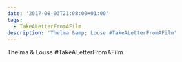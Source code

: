 ```yaml
---
date: '2017-08-03T21:08:00+01:00'
tags:
  - TakeALetterFromAFilm
description: 'Thelma &amp; Louse #TakeALetterFromAFilm'
---
```

Thelma &amp; Louse #TakeALetterFromAFilm
